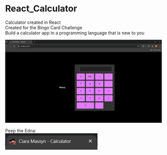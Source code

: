 # React_Calculator
Calculator created in React <br/>
Created for the Bingo Card Challenge <br/>
Build a calculator app in a programming language that is new to you<br/>

![alt text](image.png) <br/>

Peep the Edna: </br>
![alt text](image-1.png)